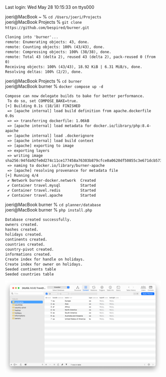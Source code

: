 Last login: Wed May 28 10:15:33 on ttys000  
  
joeri@MacBook ~ % `cd /Users/joeri/Projects`  
joeri@MacBook Projects % `git clone https://github.com/bespired/burner.git` 
  
	Cloning into 'burner'...  
	remote: Enumerating objects: 43, done.  
	remote: Counting objects: 100% (43/43), done.  
	remote: Compressing objects: 100% (38/38), done.  
	remote: Total 43 (delta 2), reused 43 (delta 2), pack-reused 0 (from 0)  
	Receiving objects: 100% (43/43), 18.92 KiB | 6.31 MiB/s, done.  
	Resolving deltas: 100% (2/2), done.  
  
joeri@MacBook Projects % `cd burner`  
joeri@MacBook burner % `docker compose up -d` 
  
	Compose can now delegate builds to bake for better performance.  
	 To do so, set COMPOSE_BAKE=true.  
	[+] Building 0.1s (18/18) FINISHED  
	 => [apache internal] load build definition from apache.dockerfile 0.0s  
	 => => transferring dockerfile: 1.06kB  
	 => [apache internal] load metadata for docker.io/library/php:8.4-apache  
	 => [apache internal] load .dockerignore  
	 => [apache internal] load build context  
	 => [apache] exporting to image  
	 => exporting layers  
	 => writing image sha256:94fda92fe0d274c11ce177458a76303b879cfce0a0620df50855c3e671dcb573  
	 => naming to docker.io/library/burner-apache  
	 => [apache] resolving provenance for metadata file  
	[+] Running 4/4  
	 ✔ Network burner-docker.network  Created  
	 ✔ Container travel.mysql         Started  
	 ✔ Container travel.redis         Started  
	 ✔ Container travel.apache        Started  
  
joeri@MacBook burner % `cd planner/database`  
joeri@MacBook burner % `php install.php`

	Database created successfully.
	owners created.
	hashes created.
	holidays created.
	continents created.
	countries created.
	country-pivot created.
	informations created.
	Create index for handle on holidays.
	Create index for owner on holidays.
	Seeded continents table
	Seeded countries table
    
 
 ![](https://raw.githubusercontent.com/bespired/burner/refs/heads/main/docker/sequel-ace.png)